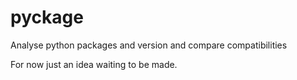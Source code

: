 # pyckage

Analyse python packages and version and compare compatibilities

For now just an idea waiting to be made.
